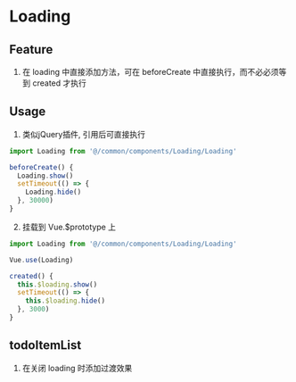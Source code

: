 # Loading

## Feature
1. 在 loading 中直接添加方法，可在 beforeCreate 中直接执行，而不必必须等到 created 才执行

## Usage
1. 类似jQuery插件, 引用后可直接执行
```javascript
import Loading from '@/common/components/Loading/Loading'

beforeCreate() {
  Loading.show()
  setTimeout(() => {
    Loading.hide()
  }, 30000)
}
```

2. 挂载到 Vue.$prototype 上
```javascript
import Loading from '@/common/components/Loading/Loading'

Vue.use(Loading)

created() {
  this.$loading.show()
  setTimeout(() => {
    this.$loading.hide()
  }, 3000)
}
```

## todoItemList
1. 在关闭 loading 时添加过渡效果
